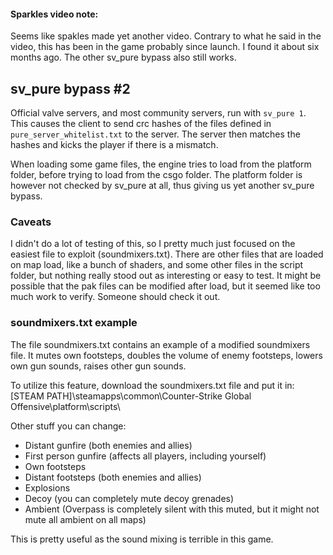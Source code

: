 #### Sparkles video note:

Seems like spakles made yet another video. Contrary to what he said in the video, this has been in the game probably since launch. I found it about six months ago. The other sv_pure bypass also still works.

## sv\_pure bypass \#2

Official valve servers, and most community servers, run with `sv_pure 1`. This causes the client to send crc hashes of the files defined in `pure_server_whitelist.txt` to the server. The server then matches the hashes and kicks the player if there is a mismatch.

When loading some game files, the engine tries to load from the platform folder, before trying to load from the csgo folder. The platform folder is however not checked by sv_pure at all, thus giving us yet another sv_pure bypass.

### Caveats
I didn't do a lot of testing of this, so I pretty much just focused on the easiest file to exploit (soundmixers.txt). There are other files that are loaded on map load, like a bunch of shaders, and some other files in the script folder, but nothing really stood out as interesting or easy to test. It might be possible that the pak files can be modified after load, but it seemed like too much work to verify. Someone should check it out.

### soundmixers.txt example
The file soundmixers.txt contains an example of a modified soundmixers file. It mutes own footsteps, doubles the volume of enemy footsteps, lowers own gun sounds, raises other gun sounds.

To utilize this feature, download the soundmixers.txt file and put it in: [STEAM PATH]\steamapps\common\Counter-Strike Global Offensive\platform\scripts\

Other stuff you can change:

* Distant gunfire (both enemies and allies)
* First person gunfire (affects all players, including yourself)
* Own footsteps
* Distant footsteps (both enemies and allies)
* Explosions
* Decoy (you can completely mute decoy grenades)
* Ambient (Overpass is completely silent with this muted, but it might not mute all ambient on all maps)

This is pretty useful as the sound mixing is terrible in this game.
